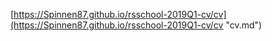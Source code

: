 [https://Spinnen87.github.io/rsschool-2019Q1-cv/cv](https://Spinnen87.github.io/rsschool-2019Q1-cv/cv "cv.md")  